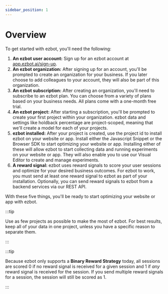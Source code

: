 ```yaml
---
sidebar_position: 1
---
```


# Overview

To get started with ezbot, you'll need the following:

1. **An ezbot user account:** Sign up for an ezbot account at [app.ezbot.ai/sign-up](https://app.ezbot.ai/sign-up).
2. **An ezbot organization:** After signing up for an account, you'll be prompted to create an organization for your business. If you later choose to add colleagues to your account, they will also be part of this organization.
3. **An ezbot subscription:** After creating an organization, you'll need to subscribe to an ezbot plan. You can choose from a variety of plans based on your business needs. All plans come with a one-month free trial.
4. **An ezbot project:** After starting a subscription, you'll be prompted to create your first project within your organization. ezbot data and settings like holdback percentage are project-scoped, meaning that we'll create a model for each of your projects.
5. **ezbot installed:** After your project is created, use the project id to install ezbot on your website or app. Install either the Javascript Snippet or the Browser SDK to start optimizing your website or app. Installing either of these will allow ezbot to start collecting data and running experiments on your website or app. They will also enable you to use our Visual Editor to create and manage experiments.
6. **A reward signal:** ezbot uses reward signals to score your user sessions and optimize for your desired business outcomes. For ezbot to work, you must send at least one reward signal to ezbot as part of your installation. Optionally, you can send reward signals to ezbot from a backend services via our REST API.

With these five things, you'll be ready to start optimizing your website or app with ezbot.

:::tip

Use as few projects as possible to make the most of ezbot. For best results, keep all of your data in one project, unless you have a specific reason to separate them.

:::

:::tip

Because ezbot only supports a **Binary Reward Strategy** today, all sessions are scored 0 if no reward signal is received for a given session and 1 if _any_ reward signal is received for the session. If you send multiple reward signals for a session, the session will still be scored as 1.

:::
